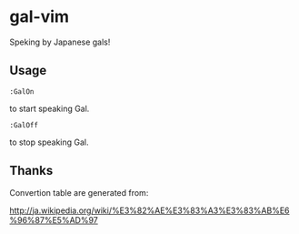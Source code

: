 # gal-vim

Speking by Japanese gals!

## Usage

    :GalOn

to start speaking Gal.

    :GalOff

to stop speaking Gal.

## Thanks

Convertion table are generated from:

http://ja.wikipedia.org/wiki/%E3%82%AE%E3%83%A3%E3%83%AB%E6%96%87%E5%AD%97
